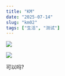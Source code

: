 ```yaml
---
title: "KM"
date: "2025-07-14"
slug: "km02"
tags: ["生活", "测试"]
---
```

![](https://prod-files-secure.s3.us-west-2.amazonaws.com/112d0858-5090-4d34-a606-b75eb8d65fd2/2c440099-43fe-48d8-8b77-f88fb0d68c3e/1000201192.jpg?X-Amz-Algorithm=AWS4-HMAC-SHA256&X-Amz-Content-Sha256=UNSIGNED-PAYLOAD&X-Amz-Credential=ASIAZI2LB4665ZHYSSRY%2F20250724%2Fus-west-2%2Fs3%2Faws4_request&X-Amz-Date=20250724T131518Z&X-Amz-Expires=3600&X-Amz-Security-Token=IQoJb3JpZ2luX2VjEAQaCXVzLXdlc3QtMiJHMEUCIQCRNwBC15TQR4wxaCTlpGzbB%2Fm%2FND9puMCU9bLeaozmQwIgW0AWmkd%2Fe3bYWjz8%2FduhNn1DqdhdcXEjWUazTVq2SMkq%2FwMILRAAGgw2Mzc0MjMxODM4MDUiDIfa7Ia2Tts3EPLXUCrcA2Pw4Fv%2FDaXehqEXzZFu0ZtiM4NTakk2Dd46uAs1z8vpQl%2FifX3M2yVsQ1rLbFEFrCfGIIsOl2BlJtzls6um3tJgFFmNo%2BoTMJ1Na0bfGqa7lMHI%2BAv0TmW21jT19lfISWzBFch3QOZDaJu1oV6eWOjt3L0mSs4W%2Fz2OdzzoxwyDbdSrBfiynfmR7ipRXOy2Q6HM1FDw0ZXVr6zgNjsXKr4yZtUfp%2BJed%2BHMoJtJvBICmuz4lb1XPEEtKVS3ca0fGyFold6dUoSwNaa76prUX6kBAf%2FoTMNicvJoEaAJ2ffqfOuovXvElDVNNwPcCvdvO7UU5Aapm%2BpLcc8nUa%2B%2FyoabABNrEA5c6dWeKzMq2gZB2%2FKh4RunXecQmXt%2FKQ2%2BlneIcmORt5NYZdYdAFQFNYXaN8Z4j9hn6LekQ7EzBwpEnwnsQh%2Bpvlccm5QTzAHdfTu%2Bbhhkg9fB9YnVZLqSvQZL8xLHtRUrPJdRRVl%2F%2Fngu%2F5LP1PeZylxreR8BSncjGKroL8xWoCDqni%2FZUxtjgTsZBF6N21b%2BO54jQ%2FbRg4%2FK2WUtmZHQXKf2KOo4C%2BMMEHGwrrrSaZ9PrINqbN9YHnutVqjCotUfx8vOLNmtIQGcuChBy6WbupoCFmZeMN2%2FiMQGOqUBfHTakbtfq1GQeLe%2FAkzP5qrASLNinZlcxH164RDKIQMPePKmhOPOSYedBwif0V%2BK6o94FUW1iat9vry6ierv%2BC0ZyKdZOByLO8ILfvx5eCZ%2F2hSTt%2FGTtsF7ylQ%2B0LVwku2bgpnEZsgnsiQ78eySaH8l5cb8FGf5eMVCOAFtjGLklwfLhUSmlXHu3wq%2BAYqJqtlCNP93ohRY1mEvWo2nC3bTavyi&X-Amz-Signature=85ca6f571322dc25ce21d6e0f72153a25e56cd4f8d74b97180f8de9434479b46&X-Amz-SignedHeaders=host&x-amz-checksum-mode=ENABLED&x-id=GetObject)


![](https://prod-files-secure.s3.us-west-2.amazonaws.com/112d0858-5090-4d34-a606-b75eb8d65fd2/fff59916-a50b-483b-9213-038d5e566803/1000200739.png?X-Amz-Algorithm=AWS4-HMAC-SHA256&X-Amz-Content-Sha256=UNSIGNED-PAYLOAD&X-Amz-Credential=ASIAZI2LB4665ZHYSSRY%2F20250724%2Fus-west-2%2Fs3%2Faws4_request&X-Amz-Date=20250724T131518Z&X-Amz-Expires=3600&X-Amz-Security-Token=IQoJb3JpZ2luX2VjEAQaCXVzLXdlc3QtMiJHMEUCIQCRNwBC15TQR4wxaCTlpGzbB%2Fm%2FND9puMCU9bLeaozmQwIgW0AWmkd%2Fe3bYWjz8%2FduhNn1DqdhdcXEjWUazTVq2SMkq%2FwMILRAAGgw2Mzc0MjMxODM4MDUiDIfa7Ia2Tts3EPLXUCrcA2Pw4Fv%2FDaXehqEXzZFu0ZtiM4NTakk2Dd46uAs1z8vpQl%2FifX3M2yVsQ1rLbFEFrCfGIIsOl2BlJtzls6um3tJgFFmNo%2BoTMJ1Na0bfGqa7lMHI%2BAv0TmW21jT19lfISWzBFch3QOZDaJu1oV6eWOjt3L0mSs4W%2Fz2OdzzoxwyDbdSrBfiynfmR7ipRXOy2Q6HM1FDw0ZXVr6zgNjsXKr4yZtUfp%2BJed%2BHMoJtJvBICmuz4lb1XPEEtKVS3ca0fGyFold6dUoSwNaa76prUX6kBAf%2FoTMNicvJoEaAJ2ffqfOuovXvElDVNNwPcCvdvO7UU5Aapm%2BpLcc8nUa%2B%2FyoabABNrEA5c6dWeKzMq2gZB2%2FKh4RunXecQmXt%2FKQ2%2BlneIcmORt5NYZdYdAFQFNYXaN8Z4j9hn6LekQ7EzBwpEnwnsQh%2Bpvlccm5QTzAHdfTu%2Bbhhkg9fB9YnVZLqSvQZL8xLHtRUrPJdRRVl%2F%2Fngu%2F5LP1PeZylxreR8BSncjGKroL8xWoCDqni%2FZUxtjgTsZBF6N21b%2BO54jQ%2FbRg4%2FK2WUtmZHQXKf2KOo4C%2BMMEHGwrrrSaZ9PrINqbN9YHnutVqjCotUfx8vOLNmtIQGcuChBy6WbupoCFmZeMN2%2FiMQGOqUBfHTakbtfq1GQeLe%2FAkzP5qrASLNinZlcxH164RDKIQMPePKmhOPOSYedBwif0V%2BK6o94FUW1iat9vry6ierv%2BC0ZyKdZOByLO8ILfvx5eCZ%2F2hSTt%2FGTtsF7ylQ%2B0LVwku2bgpnEZsgnsiQ78eySaH8l5cb8FGf5eMVCOAFtjGLklwfLhUSmlXHu3wq%2BAYqJqtlCNP93ohRY1mEvWo2nC3bTavyi&X-Amz-Signature=283605852dc0920efe85e31315ecfed153bde0e597804cf89bd98155e6ea063f&X-Amz-SignedHeaders=host&x-amz-checksum-mode=ENABLED&x-id=GetObject)


可以吗?

